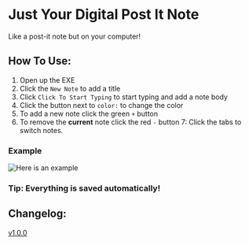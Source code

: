 # Just Your Digital Post It Note
Like a post-it note but on your computer!

## How To Use:
1. Open up the EXE
2. Click the `New Note` to add a title
3. Click `Click To Start Typing` to start typing and add a note body
4. Click the button next to `color:` to change the color
5. To add a new note click the green `+` button
6. To remove the **current** note click the red `-` button
7: Click the tabs to switch notes.

### Example
![Here is an example](DigitalPostIt/notes.gif)

### Tip: Everything is saved automatically!

## Changelog:
[v1.0.0](Releases/v1.0.0/README.md)
